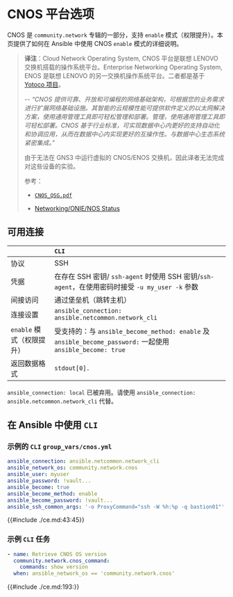 # CNOS 平台选项


CNOS 是 `community.network` 专辑的一部分，支持 `enable` 模式（权限提升）。本页提供了如何在 Ansible 中使用 CNOS  `enable` 模式的详细说明。

> **译注**：Cloud Network Operating System, CNOS 平台是联想 LENOVO 交换机搭载的操作系统平台。Enterprise Networking Operating System, ENOS 是联想 LENOVO 的另一交换机操作系统平台。二者都是基于 [Yotoco 项目](https://www.yoctoproject.org/)。
>
> -- _“CNOS 提供可靠、开放和可编程的网络基础架构，可根据您的业务需求进行扩展网络基础设施。其智能的云规模性能可提供软件定义的以太网解决方案，使用通用管理工具即可轻松管理和部署。管理，使用通用管理工具即可轻松部署。CNOS 基于行业标准，可实现数据中心内更好的支持自动化和协调应用，从而在数据中心内实现更好的互操作性。与数据中心生态系统紧密集成。”_
>
> 由于无法在 GNS3 中运行虚拟的 CNOS/ENOS 交换机，因此译者无法完成对这些设备的实验。
>
> 参考：
>
> - [`CNOS_QSG.pdf`](../../images/CNOS_QSG.pdf)
>
> - [Networking/ONIE/NOS Status](https://www.opencompute.org/wiki/Networking/ONIE/NOS_Status)


## 可用连接


|  | `CLI` |
| :-- | :-- |
| 协议 | SSH |
| 凭据 | 在存在 SSH 密钥/ `ssh-agent` 时使用 SSH 密钥/`ssh-agent`，在使用密码时接受 `-u my_user -k` 参数 |
| 间接访问 | 通过堡垒机（跳转主机） |
| 连接设置 | `ansible_connection: ansible.netcommon.network_cli` |
| `enable` 模式（权限提升） | 受支持的：与 `ansible_become_method: enable` 及 `ansible_become_password:` 一起使用 `ansible_become: true` |
| 返回数据格式 | `stdout[0].` |

`ansible_connection: local` 已被弃用。请使用 `ansible_connection: ansible.netcommon.network_cli` 代替。

## 在 Ansible 中使用 `CLI`

### 示例的 `CLI` `group_vars/cnos.yml`


```yaml
ansible_connection: ansible.netcommon.network_cli
ansible_network_os: community.network.cnos
ansible_user: myuser
ansible_password: !vault...
ansible_become: true
ansible_become_method: enable
ansible_become_password: !vault...
ansible_ssh_common_args: '-o ProxyCommand="ssh -W %h:%p -q bastion01"'
```

{{#include ./ce.md:43:45}}

### 示例 `CLI` 任务

```yaml
- name: Retrieve CNOS OS version
  community.network.cnos_command:
    commands: show version
  when: ansible_network_os == 'community.network.cnos'
```

{{#include ./ce.md:193:}}
